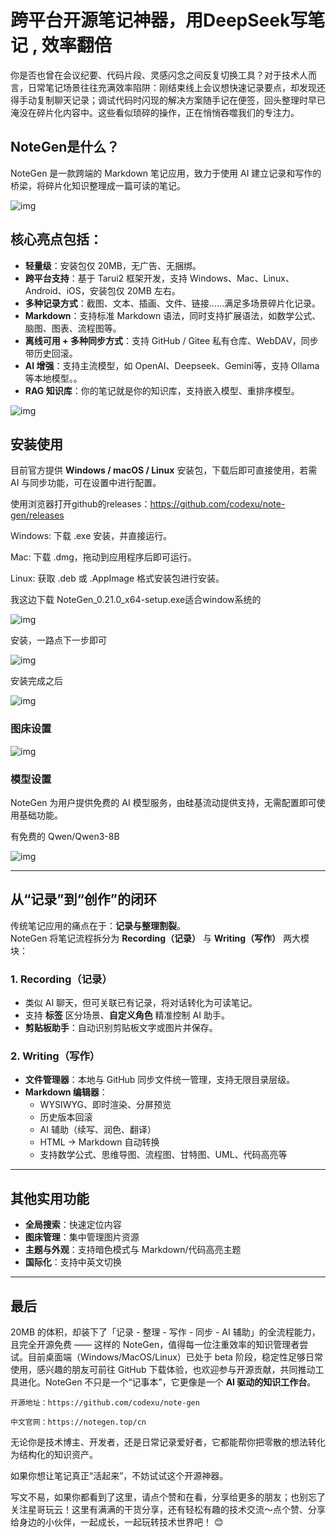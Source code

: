 # 跨平台开源笔记神器，用DeepSeek写笔记 , 效率翻倍



你是否也曾在会议纪要、代码片段、灵感闪念之间反复切换工具？对于技术人而言，日常笔记场景往往充满效率陷阱：刚结束线上会议想快速记录要点，却发现还得手动复制聊天记录；调试代码时闪现的解决方案随手记在便签，回头整理时早已淹没在碎片化内容中。这些看似琐碎的操作，正在悄悄吞噬我们的专注力。



## NoteGen是什么？

NoteGen 是一款跨端的 Markdown 笔记应用，致力于使用 AI 建立记录和写作的桥梁，将碎片化知识整理成一篇可读的笔记。

![img](https://imgoss.xgss.net/picgo-tx2025/QQ_1757495027424.png?tx)

##  核心亮点包括：

- **轻量级**：安装包仅 20MB，无广告、无捆绑。
- **跨平台支持**：基于 Tarui2 框架开发，支持 Windows、Mac、Linux、Android、iOS，安装包仅 20MB 左右。
- **多种记录方式**：截图、文本、插画、文件、链接……满足多场景碎片化记录。
- **Markdown**：支持标准 Markdown 语法，同时支持扩展语法，如数学公式、脑图、图表、流程图等。
- **离线可用 + 多种同步方式**：支持 GitHub / Gitee 私有仓库、WebDAV，同步带历史回滚。
- **AI 增强**：支持主流模型，如 OpenAI、Deepseek、Gemini等，支持 Ollama 等本地模型。。
- **RAG 知识库**：你的笔记就是你的知识库，支持嵌入模型、重排序模型。

![img](https://imgoss.xgss.net/picgo-tx2025/QQ_1757494622685.png?tx)

## 安装使用

目前官方提供 **Windows / macOS / Linux** 安装包，下载后即可直接使用，若需 AI 与同步功能，可在设置中进行配置。

使用浏览器打开github的releases：https://github.com/codexu/note-gen/releases

Windows: 下载 .exe 安装，并直接运行。

Mac: 下载 .dmg，拖动到应用程序后即可运行。

Linux: 获取 .deb 或 .AppImage 格式安装包进行安装。

我这边下载 NoteGen_0.21.0_x64-setup.exe适合window系统的

![img](https://imgoss.xgss.net/picgo-tx2025/QQ_1757491769641.png?tx)

安装，一路点下一步即可

![img](https://imgoss.xgss.net/picgo-tx2025/QQ_1757491913389.png?tx)

安装完成之后

![img](https://imgoss.xgss.net/picgo-tx2025/QQ_1757492658376.png?tx)

### 图床设置

![img](https://imgoss.xgss.net/picgo-tx2025/QQ_1757492799972.png?tx)

### 模型设置

NoteGen 为用户提供免费的 AI 模型服务，由硅基流动提供支持，无需配置即可使用基础功能。

有免费的 Qwen/Qwen3-8B

![img](https://imgoss.xgss.net/picgo-tx2025/QQ_1757493529910.png?tx)





---

## 从“记录”到“创作”的闭环

传统笔记应用的痛点在于：**记录与整理割裂**。  
NoteGen 将笔记流程拆分为 **Recording（记录）** 与 **Writing（写作）** 两大模块：

### 1. Recording（记录）
- 类似 AI 聊天，但可关联已有记录，将对话转化为可读笔记。
- 支持 **标签** 区分场景、**自定义角色** 精准控制 AI 助手。
- **剪贴板助手**：自动识别剪贴板文字或图片并保存。

### 2. Writing（写作）
- **文件管理器**：本地与 GitHub 同步文件统一管理，支持无限目录层级。
- **Markdown 编辑器**：
  - WYSIWYG、即时渲染、分屏预览
  - 历史版本回滚
  - AI 辅助（续写、润色、翻译）
  - HTML → Markdown 自动转换
  - 支持数学公式、思维导图、流程图、甘特图、UML、代码高亮等

---

## 其他实用功能

- **全局搜索**：快速定位内容
- **图床管理**：集中管理图片资源
- **主题与外观**：支持暗色模式与 Markdown/代码高亮主题
- **国际化**：支持中英文切换



---

## 最后

20MB 的体积，却装下了「记录 - 整理 - 写作 - 同步 - AI 辅助」的全流程能力，且完全开源免费 —— 这样的 NoteGen，值得每一位注重效率的知识管理者尝试。目前桌面端（Windows/MacOS/Linux）已处于 beta 阶段，稳定性足够日常使用，感兴趣的朋友可前往 GitHub 下载体验，也欢迎参与开源贡献，共同推动工具进化。NoteGen 不只是一个“记事本”，它更像是一个 **AI 驱动的知识工作台**。

```
开源地址：https://github.com/codexu/note-gen

中文官网：https://notegen.top/cn
```


无论你是技术博主、开发者，还是日常记录爱好者，它都能帮你把零散的想法转化为结构化的知识资产。

如果你想让笔记真正“活起来”，不妨试试这个开源神器。

写文不易，如果你都看到了这里，请点个赞和在看，分享给更多的朋友；也别忘了关注星哥玩云！这里有满满的干货分享，还有轻松有趣的技术交流～点个赞、分享给身边的小伙伴，一起成长，一起玩转技术世界吧！ 😊



